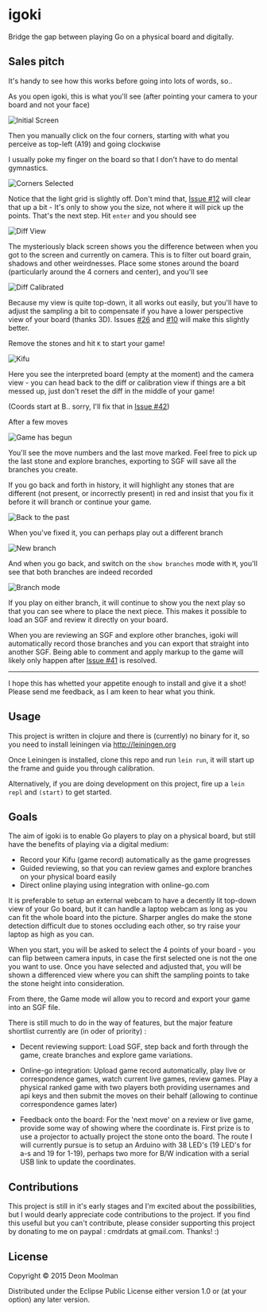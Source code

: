 # igoki

Bridge the gap between playing Go on a physical board and digitally.

## Sales pitch
 
 It's handy to see how this works before going into lots of words, so..
 
 As you open igoki, this is what you'll see (after pointing your camera to your board and not your
 face)
 
 ![Initial Screen](resources/screen0.jpg)
 
 Then you manually click on the four corners, starting with what you perceive as top-left (A19) and going clockwise
 
 I usually poke my finger on the board so that I don't have to do mental gymnastics.
 
 ![Corners Selected](resources/screen1.jpg)
 
 Notice that the light grid is slightly off. Don't mind that, [Issue #12](https://github.com/CmdrDats/igoki/issues/12) will clear that up a bit -
 It's only to show you the size, not where it will pick up the points. That's the next step. Hit `enter`
 and you should see
 
 ![Diff View](resources/screen2.jpg)
 
 The mysteriously black screen shows you the difference between when you got to the screen and currently
 on camera. This is to filter out board grain, shadows and other weirdnesses. Place some stones around
 the board (particularly around the 4 corners and center), and you'll see
 
 ![Diff Calibrated](resources/screen3.jpg)
 
 Because my view is quite top-down, it all works out easily, but you'll have to adjust the sampling a
 bit to compensate if you have a lower perspective view of your board (thanks 3D). Issues [#26](https://github.com/CmdrDats/igoki/issues/26) and [#10](https://github.com/CmdrDats/igoki/issues/10)
 will make this slightly better.
 
 Remove the stones and hit `K` to start your game!
 
 ![Kifu](resources/screen4.jpg)
 
 Here you see the interpreted board (empty at the moment) and the camera view - you can head back to
 the diff or calibration view if things are a bit messed up, just don't reset the diff in the middle of your game!
 
 (Coords start at B.. sorry, I'll fix that in [Issue #42](https://github.com/CmdrDats/igoki/issues/42))
 
 After a few moves
 
 ![Game has begun](resources/screen5.jpg)
 
 You'll see the move numbers and the last move marked. Feel free to pick up the last stone and explore
 branches, exporting to SGF will save all the branches you create.
 
 If you go back and forth in history, it will highlight any stones that are different (not present,
 or incorrectly present) in red and insist that you fix it before it will branch or continue your game.
 
 ![Back to the past](resources/screen6.jpg)
 
 When you've fixed it, you can perhaps play out a different branch
 
 ![New branch](resources/screen7.jpg)
 
 And when you go back, and switch on the `show branches` mode with `M`, you'll see that both branches
 are indeed recorded
 
 ![Branch mode](resources/screen8.jpg)
 
 If you play on either branch, it will continue to show you the next play so that you can see where
 to place the next piece. This makes it possible to load an SGF and review it directly on your board.
 
 When you are reviewing an SGF and explore other branches, igoki will automatically record those branches
 and you can export that straight into another SGF. Being able to comment and apply markup to the
 game will likely only happen after [Issue #41](https://github.com/CmdrDats/igoki/issues/41) is resolved.
 
 ---
 
 I hope this has whetted your appetite enough to install and give it a shot! Please send me feedback,
 as I am keen to hear what you think.
 
## Usage
 
 This project is written in clojure and there is (currently) no binary for it, so you need to install
 leiningen via http://leiningen.org
 
 Once Leiningen is installed, clone this repo and run `lein run`, 
 it will start up the frame and guide you through calibration.
 
 Alternatively, if you are doing development on this project, fire up a `lein repl` and `(start)` 
 to get started.
 


## Goals

The aim of igoki is to enable Go players to play on a physical board, but still have the benefits
of playing via a digital medium:

 - Record your Kifu (game record) automatically as the game progresses
 - Guided reviewing, so that you can review games and explore branches on your physical board easily
 - Direct online playing using integration with online-go.com

It is preferable to setup an external webcam to have a decently lit top-down view of your Go board,
but it can handle a laptop webcam as long as you can fit the whole board into the picture. Sharper
angles do make the stone detection difficult due to stones occluding each other, so try raise your
laptop as high as you can.

When you start, you will be asked to select the 4 points of your board - you can flip between camera
inputs, in case the first selected one is not the one you want to use. Once you have selected
and adjusted that, you will be shown a differenced view where you can shift the sampling points
to take the stone height into consideration.

From there, the Game mode wil allow you to record and export your game into an SGF file.

There is still much to do in the way of features, but the major feature shortlist currently are
 (in oder of priority) :

 - Decent reviewing support: Load SGF, step back and forth through the game, create branches and 
   explore game variations. 
   
 - Online-go integration: Upload game record automatically, play live or correspondence games, watch
   current live games, review games. Play a physical ranked game with two players both providing
   usernames and api keys and then submit the moves on their behalf (allowing to continue
   correspondence games later)
   
 - Feedback onto the board: For the 'next move' on a review or live game, provide some way of
   showing where the coordinate is. First prize is to use a projector to actually project the stone
   onto the board. The route I will currently pursue is to setup an Arduino with 38 LED's
   (19 LED's for a-s and 19 for 1-19), perhaps two more for B/W indication with a serial USB link
   to update the coordinates.
   
## Contributions

This project is still in it's early stages and I'm excited about the possibilities, but I would
dearly appreciate code contributions to the project. If you find this useful but you can't contribute,
 please consider supporting this project by donating to me on paypal : cmdrdats at gmail.com. Thanks! :)
 
## License

Copyright © 2015 Deon Moolman

Distributed under the Eclipse Public License either version 1.0 or (at
your option) any later version.
